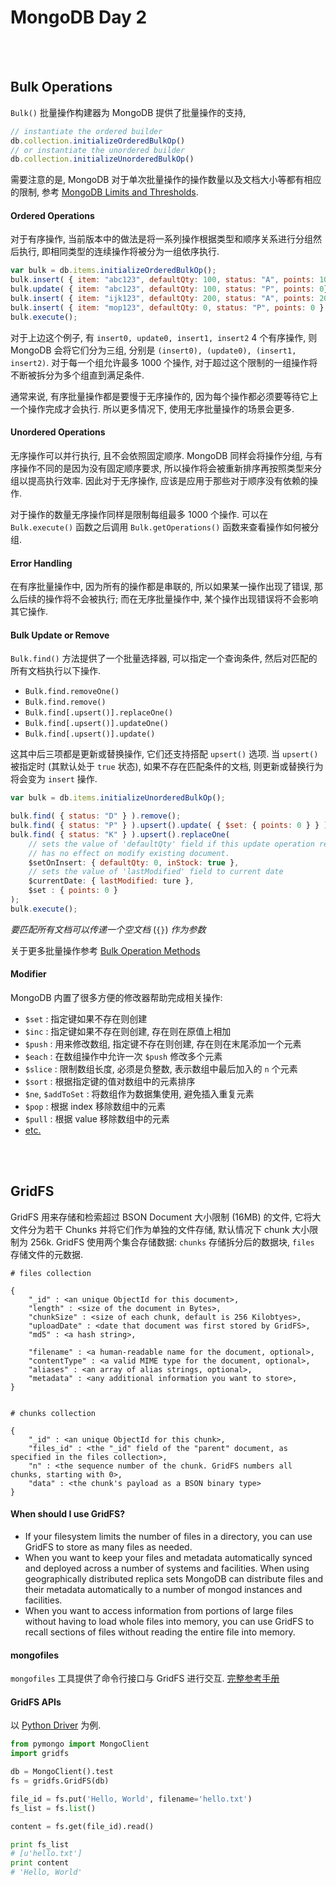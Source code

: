 # MongoDB Day 2

<br>
<br>

## Bulk Operations

`Bulk()` 批量操作构建器为 MongoDB 提供了批量操作的支持,

```js
// instantiate the ordered builder
db.collection.initializeOrderedBulkOp()
// or instantiate the unordered builder
db.collection.initializeUnorderedBulkOp()
```

需要注意的是, MongoDB 对于单次批量操作的操作数量以及文档大小等都有相应的限制,
参考 [MongoDB Limits and Thresholds](http://docs.mongodb.org/manual/reference/limits/).

#### Ordered Operations

对于有序操作, 当前版本中的做法是将一系列操作根据类型和顺序关系进行分组然后执行,
即相同类型的连续操作将被分为一组依序执行.

```js
var bulk = db.items.initializeOrderedBulkOp();
bulk.insert( { item: "abc123", defaultQty: 100, status: "A", points: 100 } );
bulk.update( { item: "abc123", defaultQty: 100, status: "P", points: 0} );
bulk.insert( { item: "ijk123", defaultQty: 200, status: "A", points: 200 } );
bulk.insert( { item: "mop123", defaultQty: 0, status: "P", points: 0 } );
bulk.execute();
```

对于上边这个例子, 有 `insert0, update0, insert1, insert2` 4 个有序操作,
则 MongoDB 会将它们分为三组, 分别是 `(insert0), (update0), (insert1, insert2)`.
对于每一个组允许最多 1000 个操作, 对于超过这个限制的一组操作将不断被拆分为多个组直到满足条件.

通常来说, 有序批量操作都是要慢于无序操作的, 因为每个操作都必须要等待它上一个操作完成才会执行.
所以更多情况下, 使用无序批量操作的场景会更多.

#### Unordered Operations

无序操作可以并行执行, 且不会依照固定顺序. MongoDB 同样会将操作分组,
与有序操作不同的是因为没有固定顺序要求, 所以操作将会被重新排序再按照类型来分组以提高执行效率.
因此对于无序操作, 应该是应用于那些对于顺序没有依赖的操作.

对于操作的数量无序操作同样是限制每组最多 1000 个操作.
可以在 `Bulk.execute()` 函数之后调用 `Bulk.getOperations()` 函数来查看操作如何被分组.

#### Error Handling

在有序批量操作中, 因为所有的操作都是串联的, 所以如果某一操作出现了错误, 那么后续的操作将不会被执行;
而在无序批量操作中, 某个操作出现错误将不会影响其它操作.

#### Bulk Update or Remove

`Bulk.find()` 方法提供了一个批量选择器, 可以指定一个查询条件,
然后对匹配的所有文档执行以下操作.
- `Bulk.find.removeOne()`
- `Bulk.find.remove()`
- `Bulk.find[.upsert()].replaceOne()`
- `Bulk.find[.upsert()].updateOne()`
- `Bulk.find[.upsert()].update()`

这其中后三项都是更新或替换操作, 它们还支持搭配 `upsert()` 选项.
当 `upsert()` 被指定时 (其默认处于 `true` 状态), 如果不存在匹配条件的文档,
则更新或替换行为将会变为 `insert` 操作.

```js
var bulk = db.items.initializeUnorderedBulkOp();

bulk.find( { status: "D" } ).remove();
bulk.find( { status: "P" } ).upsert().update( { $set: { points: 0 } } );
bulk.find( { status: "K" } ).upsert().replaceOne(
    // sets the value of 'defaultQty' field if this update operation results in insert,
    // has no effect on modify existing document.
    $setOnInsert: { defaultQty: 0, inStock: true },
    // sets the value of 'lastModified' field to current date
    $currentDate: { lastModified: ture },
    $set : { points: 0 }
);
bulk.execute();
```

_要匹配所有文档可以传递一个空文档_ (`{}`) _作为参数_

关于更多批量操作参考 [Bulk Operation Methods](http://docs.mongodb.org/manual/reference/method/js-bulk/)

#### Modifier

MongoDB 内置了很多方便的修改器帮助完成相关操作:
- `$set` : 指定键如果不存在则创建
- `$inc` : 指定键如果不存在则创建, 存在则在原值上相加
- `$push` : 用来修改数组, 指定键不存在则创建, 存在则在末尾添加一个元素
- `$each` : 在数组操作中允许一次 `$push` 修改多个元素
- `$slice` : 限制数组长度, 必须是负整数, 表示数组中最后加入的 `n` 个元素
- `$sort` : 根据指定键的值对数组中的元素排序
- `$ne`, `$addToSet` : 将数组作为数据集使用, 避免插入重复元素
- `$pop` : 根据 index 移除数组中的元素
- `$pull` : 根据 value 移除数组中的元素
- [etc.](http://docs.mongodb.org/manual/reference/operator/)

<br>
<br>

## GridFS

GridFS 用来存储和检索超过 BSON Document 大小限制 (16MB) 的文件,
它将大文件分为若干 Chunks 并将它们作为单独的文件存储, 默认情况下 chunk 大小限制为 256k.
GridFS 使用两个集合存储数据: `chunks` 存储拆分后的数据块, `files` 存储文件的元数据.

```
# files collection

{
    "_id" : <an unique ObjectId for this document>,
    "length" : <size of the document in Bytes>,
    "chunkSize" : <size of each chunk, default is 256 Kilobtyes>,
    "uploadDate" : <date that document was first stored by GridFS>,
    "md5" : <a hash string>,

    "filename" : <a human-readable name for the document, optional>,
    "contentType" : <a valid MIME type for the document, optional>,
    "aliases" : <an array of alias strings, optional>,
    "metadata" : <any additional information you want to store>,
}


# chunks collection

{
    "_id" : <an unique ObjectId for this chunk>,
    "files_id" : <the "_id" field of the "parent" document, as specified in the files collection>,
    "n" : <the sequence number of the chunk. GridFS numbers all chunks, starting with 0>,
    "data" : <the chunk's payload as a BSON binary type>
}
```

#### When should I use GridFS?

 - If your filesystem limits the number of files in a directory, you can use GridFS to store as many files as needed.
 - When you want to keep your files and metadata automatically synced and deployed across a number of systems and facilities. When using geographically distributed replica sets MongoDB can distribute files and their metadata automatically to a number of mongod instances and facilities.
 - When you want to access information from portions of large files without having to load whole files into memory, you can use GridFS to recall sections of files without reading the entire file into memory.

#### mongofiles

`mongofiles` 工具提供了命令行接口与 GridFS 进行交互.
[完整参考手册](http://docs.mongodb.org/manual/reference/program/mongofiles/)

#### GridFS APIs

以 [Python Driver](http://api.mongodb.org/python/current/api/gridfs/index.html?highlight=gridfs#module-gridfs) 为例.

```py
from pymongo import MongoClient
import gridfs

db = MongoClient().test
fs = gridfs.GridFS(db)

file_id = fs.put('Hello, World', filename='hello.txt')
fs_list = fs.list()

content = fs.get(file_id).read()

print fs_list
# [u'hello.txt']
print content
# 'Hello, World'
```
